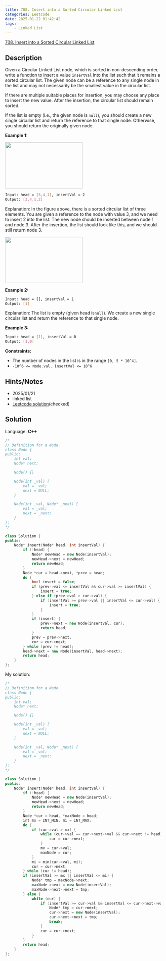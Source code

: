 ```yaml
---
title: 708. Insert into a Sorted Circular Linked List
categories: Leetcode
date: 2025-01-22 01:42:42
tags:
    - Linked List
---
```


[708. Insert into a Sorted Circular Linked List](https://leetcode.com/problems/insert-into-a-sorted-circular-linked-list/description/?envType=company&envId=facebook&favoriteSlug=facebook-three-months)

## Description

Given a Circular Linked List node, which is sorted in non-descending order, write a function to insert a value `insertVal` into the list such that it remains a sorted circular list. The given node can be a reference to any single node in the list and may not necessarily be the smallest value in the circular list.

If there are multiple suitable places for insertion, you may choose any place to insert the new value. After the insertion, the circular list should remain sorted.

If the list is empty (i.e., the given node is `null`), you should create a new single circular list and return the reference to that single node. Otherwise, you should return the originally given node.

**Example 1:**

<img alt="" src="https://assets.leetcode.com/uploads/2019/01/19/example_1_before_65p.jpg" style="width: 250px; height: 149px;"><br>

```bash
Input: head = [3,4,1], insertVal = 2
Output: [3,4,1,2]
```

Explanation: In the figure above, there is a sorted circular list of three elements. You are given a reference to the node with value 3, and we need to insert 2 into the list. The new node should be inserted between node 1 and node 3. After the insertion, the list should look like this, and we should still return node 3.

<img alt="" src="https://assets.leetcode.com/uploads/2019/01/19/example_1_after_65p.jpg" style="width: 250px; height: 149px;">

**Example 2:**

```bash
Input: head = [], insertVal = 1
Output: [1]
```

Explanation: The list is empty (given head is`null`). We create a new single circular list and return the reference to that single node.

**Example 3:**

```bash
Input: head = [1], insertVal = 0
Output: [1,0]
```

**Constraints:**

- The number of nodes in the list is in the range `[0, 5 * 10^4]`.
- `-10^6 <= Node.val, insertVal <= 10^6`

## Hints/Notes

- 2025/01/21
- linked list
- [Leetcode solution](https://leetcode.com/problems/insert-into-a-sorted-circular-linked-list/editorial/?envType=company&envId=facebook&favoriteSlug=facebook-three-months)(checked)

## Solution

Language: **C++**

```C++
/*
// Definition for a Node.
class Node {
public:
    int val;
    Node* next;

    Node() {}

    Node(int _val) {
        val = _val;
        next = NULL;
    }

    Node(int _val, Node* _next) {
        val = _val;
        next = _next;
    }
};
*/

class Solution {
public:
    Node* insert(Node* head, int insertVal) {
        if (!head) {
            Node* newHead = new Node(insertVal);
            newHead->next = newHead;
            return newHead;
        }
        Node *cur = head->next, *prev = head;
        do {
            bool insert = false;
            if (prev->val <= insertVal && cur->val >= insertVal) {
                insert = true;
            } else if (prev->val > cur->val) {
                if (insertVal >= prev->val || insertVal <= cur->val) {
                    insert = true;
                }
            }
            if (insert) {
                prev->next = new Node(insertVal, cur);
                return head;
            }
            prev = prev->next;
            cur = cur->next;
        } while (prev != head);
        head->next = new Node(insertVal, head->next);
        return head;
    }
};
```

My solution:

```C++
/*
// Definition for a Node.
class Node {
public:
    int val;
    Node* next;

    Node() {}

    Node(int _val) {
        val = _val;
        next = NULL;
    }

    Node(int _val, Node* _next) {
        val = _val;
        next = _next;
    }
};
*/

class Solution {
public:
    Node* insert(Node* head, int insertVal) {
        if (!head) {
            Node* newHead = new Node(insertVal);
            newHead->next = newHead;
            return newHead;
        }
        Node *cur = head, *maxNode = head;
        int mx = INT_MIN, mi = INT_MAX;
        do {
            if (cur->val > mx) {
                while (cur->val == cur->next->val && cur->next != head) {
                    cur = cur->next;
                }
                mx = cur->val;
                maxNode = cur;
            }
            mi = min(cur->val, mi);
            cur = cur->next;
        } while (cur != head);
        if (insertVal >= mx || insertVal <= mi) {
            Node* tmp = maxNode->next;
            maxNode->next = new Node(insertVal);
            maxNode->next->next = tmp;
        } else {
            while (cur) {
                if (insertVal >= cur->val && insertVal <= cur->next->val) {
                    Node* tmp = cur->next;
                    cur->next = new Node(insertVal);
                    cur->next->next = tmp;
                    break;
                }
                cur = cur->next;
            }
        }
        return head;
    }
};
```
